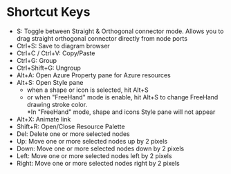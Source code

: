 # Shortcut Keys

* S: Toggle between Straight & Orthogonal connector mode. Allows you to drag straight orthogonal connector directly from node ports
* Ctrl+S: Save to diagram browser
* Ctrl+C / Ctrl+V: Copy/Paste
* Ctrl+G: Group
*  Ctrl+Shift+G: Ungroup
* Alt+A: Open Azure Property pane for Azure resources
* Alt+S: Open Style pane
  * when a shape or icon is selected, hit Alt+S
  * or when "FreeHand" mode is enable, hit Alt+S to change FreeHand drawing stroke color.  
    *In "FreeHand" mode, shape and icons Style pane will not appear
* Alt+X: Animate link
*  Shift+R: Open/Close Resource Palette
*  Del: Delete one or more selected nodes
*  Up: Move one or more selected nodes up by 2 pixels
*  Down: Move one or more selected nodes down by 2 pixels
*  Left: Move one or more selected nodes left by 2 pixels
*  Right: Move one or more selected nodes right by 2 pixels
